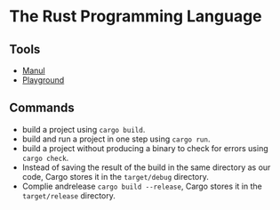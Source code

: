 # The Rust Programming Language


## Tools
- [Manul](https://doc.rust-lang.org/book/title-page.html#the-rust-programming-language)
- [Playground](https://play.rust-lang.org/)

## Commands

- build a project using `cargo build`.
- build and run a project in one step using `cargo run`.
- build a project without producing a binary to check for errors using `cargo check`.
- Instead of saving the result of the build in the same directory as our code, Cargo stores it in the `target/debug` directory.
- Complie andrelease `cargo build --release`, Cargo stores it in the `target/release` directory.